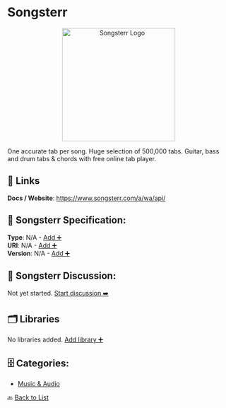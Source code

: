# Songsterr
<p align="center">
    <img width="256" src="https://raw.githubusercontent.com/apis-list/apis-list/main/apis/songsterr/logo_256x256.png" alt="Songsterr Logo"/>
</p>
One accurate tab per song. Huge selection of 500,000 tabs. Guitar, bass and drum tabs & chords with free online tab player.

##  🔗 Links
**Docs / Website**: https://www.songsterr.com/a/wa/api/

## 🧬 Songsterr Specification:
**Type**: N/A - [Add ➕](https://github.com/apis-list/apis-list/edit/main/apis.yaml#L17898)  
**URI**: N/A - [Add ➕](https://github.com/apis-list/apis-list/edit/main/apis.yaml#L17898)  
**Version**: N/A - [Add ➕](https://github.com/apis-list/apis-list/edit/main/apis.yaml#L17898)

## 💬 Songsterr Discussion:
Not yet started. [Start discussion ➡️](https://github.com/apis-list/apis-list/discussions/new)

## 🗂️ Libraries

No libraries added. [Add library ➕](https://github.com/apis-list/apis-list/edit/main/apis.yaml#L17898)    


## 🗄️ Categories:
- [Music & Audio](https://github.com/apis-list/apis-list#music--audio-)

🔙  [Back to List](https://github.com/apis-list/apis-list)
